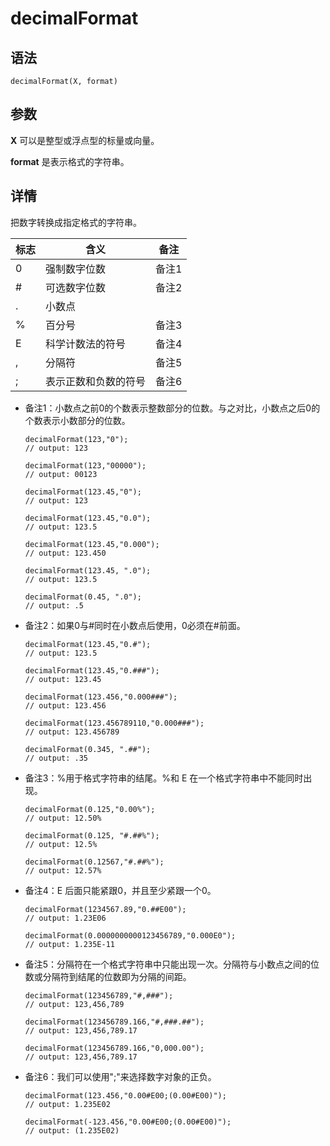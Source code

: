 # decimalFormat

## 语法

`decimalFormat(X, format)`

## 参数

**X** 可以是整型或浮点型的标量或向量。

**format** 是表示格式的字符串。

## 详情

把数字转换成指定格式的字符串。

| 标志 | 含义 | 备注 |
| --- | --- | --- |
| 0 | 强制数字位数 | 备注1 |
| # | 可选数字位数 | 备注2 |
| . | 小数点 |  |
| % | 百分号 | 备注3 |
| E | 科学计数法的符号 | 备注4 |
| , | 分隔符 | 备注5 |
| ; | 表示正数和负数的符号 | 备注6 |

* 备注1：小数点之前0的个数表示整数部分的位数。与之对比，小数点之后0的个数表示小数部分的位数。

  ```
  decimalFormat(123,"0");
  // output: 123

  decimalFormat(123,"00000");
  // output: 00123

  decimalFormat(123.45,"0");
  // output: 123

  decimalFormat(123.45,"0.0");
  // output: 123.5

  decimalFormat(123.45,"0.000");
  // output: 123.450

  decimalFormat(123.45, ".0");
  // output: 123.5

  decimalFormat(0.45, ".0");
  // output: .5
  ```
* 备注2：如果0与#同时在小数点后使用，0必须在#前面。

  ```
  decimalFormat(123.45,"0.#");
  // output: 123.5

  decimalFormat(123.45,"0.###");
  // output: 123.45

  decimalFormat(123.456,"0.000###");
  // output: 123.456

  decimalFormat(123.456789110,"0.000###");
  // output: 123.456789

  decimalFormat(0.345, ".##");
  // output: .35
  ```
* 备注3：%用于格式字符串的结尾。%和 E 在一个格式字符串中不能同时出现。

  ```
  decimalFormat(0.125,"0.00%");
  // output: 12.50%

  decimalFormat(0.125, "#.##%");
  // output: 12.5%

  decimalFormat(0.12567,"#.##%");
  // output: 12.57%
  ```
* 备注4：E 后面只能紧跟0，并且至少紧跟一个0。

  ```
  decimalFormat(1234567.89,"0.##E00");
  // output: 1.23E06

  decimalFormat(0.0000000000123456789,"0.000E0");
  // output: 1.235E-11
  ```
* 备注5：分隔符在一个格式字符串中只能出现一次。分隔符与小数点之间的位数或分隔符到结尾的位数即为分隔的间距。

  ```
  decimalFormat(123456789,"#,###");
  // output: 123,456,789

  decimalFormat(123456789.166,"#,###.##");
  // output: 123,456,789.17

  decimalFormat(123456789.166,"0,000.00");
  // output: 123,456,789.17
  ```
* 备注6：我们可以使用";"来选择数字对象的正负。

  ```
  decimalFormat(123.456,"0.00#E00;(0.00#E00)");
  // output: 1.235E02

  decimalFormat(-123.456,"0.00#E00;(0.00#E00)");
  // output: (1.235E02)
  ```

